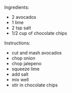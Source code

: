 Ingredients:
- 2 avocados
- 1 lime
- 2 tsp salt
- 1/2 cup of chocolate chips

Instructions:
- cut and mash avocados
- chop onion
- chop jalepeno
- squeeze lime
- add salt
- mix well
- stir in chocolate chips
